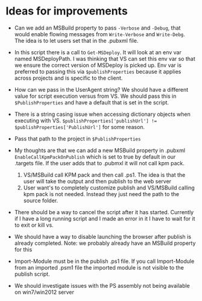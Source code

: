 
# Ideas for improvements

 - Can we add an MSBuild property to pass ```-Verbose``` and ```-Debug```, that would enable 
   flowing messages from ```Write-Verbose``` and ```Write-Debg```. The idea is to let users set that in the .pubxml file.

 - In this script there is a call to ```Get-MSDeploy```. It will look at an env var
named MSDeployPath. I was thinking that VS can set this env var so that we
ensure the correct version of MSDeploy is picked up. Env var is preferred to passing this via ```$publishProperties``` because it applies across projects and is specific to the client.

 - How can we pass in the UserAgent string? We should have a different value
for script execution versus from VS. We should pass this in ```$PublishProperties``` and have a default that is set in the script.

 - There is a string casing issue when accessing dictionary objects when executing with VS. ```$publishProperties['publishUrl'] != $publishProperties['PublishUrl']``` for some reason.

 - Pass that path to the project in ```$PublishProperties```

- My thoughts are that we can add a new MSBuild property in .pubxml ```EnableCallKpmPackOnPublish```
 which is set to true by default in our .targets file. If the user adds that to .pubmxl
it will not call kpm pack.

  1. VS/MSBuild call KPM pack and then call .ps1. The idea is that the user will take
   the output and then publish to the web server
  2. User want's to completely customize publish and VS/MSBuild calling kpm pack is
   not needed. Instead they just need the path to the source folder.

 - There should be a way to cancel the script after it has started. Currently if I have a long running script and I made an error in it I have to wait for it to exit or kill vs.

 - We should have a way to disable launching the browser after publish is already completed. Note: we probably already have an MSBuild property for this

 - Import-Module must be in the publish .ps1 file. If you call Import-Module from an imported .psm1 file the imported module is not visible to the publish script.

 - We should investigate issues with the PS assembly not being available on win7/win2012 server
